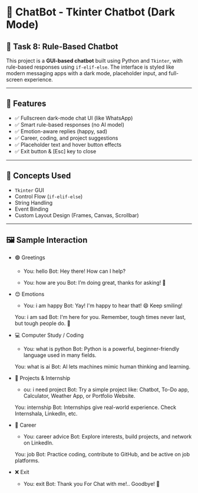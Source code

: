 # 💬 ChatBot - Tkinter Chatbot (Dark Mode)

## 📌 Task 8: Rule-Based Chatbot

This project is a **GUI-based chatbot** built using Python and `Tkinter`, with rule-based responses using `if-elif-else`. 
The interface is styled like modern messaging apps with a dark mode, placeholder input, and full-screen experience.

---

## 🎯 Features

- ✅ Fullscreen dark-mode chat UI (like WhatsApp)
- ✅ Smart rule-based responses (no AI model)
- ✅ Emotion-aware replies (happy, sad)
- ✅ Career, coding, and project suggestions
- ✅ Placeholder text and hover button effects
- ✅ Exit button & [Esc] key to close

---

## 🧠 Concepts Used

- `Tkinter` GUI
- Control Flow (`if-elif-else`)
- String Handling
- Event Binding
- Custom Layout Design (Frames, Canvas, Scrollbar)

---

## 🖼️ Sample Interaction

- 🟢 Greetings
  - You: hello
    Bot: Hey there! How can I help?

  - You: how are you
    Bot: I’m doing great, thanks for asking! 🤖
    
- 😊 Emotions
  - You: i am happy
  Bot: Yay! I'm happy to hear that! 😄 Keep smiling!

  You: i am sad
  Bot: I'm here for you. Remember, tough times never last, but tough people do. 💪
- 💻 Computer Study / Coding
  - You: what is python
  Bot: Python is a powerful, beginner-friendly language used in many fields.

  You: what is ai
  Bot: AI lets machines mimic human thinking and learning.
- 📁 Projects & Internship
  - ou: i need project
  Bot: Try a simple project like: Chatbot, To-Do app, Calculator, Weather App, or Portfolio Website.

  You: internship
  Bot: Internships give real-world experience. Check Internshala, LinkedIn, etc.
- 🎯 Career
  - You: career advice
  Bot: Explore interests, build projects, and network on LinkedIn.
  
  You: job
  Bot: Practice coding, contribute to GitHub, and be active on job platforms.  
- ❌ Exit
  - You: exit
  Bot: Thank you For Chat with me!.. Goodbye! 👋
    
